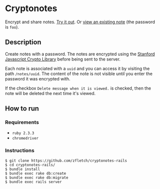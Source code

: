 # Cryptonotes

Encrypt and share notes.
[Try it out](https://crypto-notes.herokuapp.com/).
Or [view an existing note](https://crypto-notes.herokuapp.com/notes/1e49f95d-e7ed-42f6-b0ba-d11da38fd89d)
(the password is `foo`).

## Description

Create notes with a password.
The notes are encrypted using the [Stanford Javascript Crypto Library](https://bitwiseshiftleft.github.io/sjcl/)
before being sent to the server.

Each note is associated with a `uuid` and you can access it by visiting the path `/notes/uuid`.
The content of the note is not visible until you enter the password it was encrypted with.

If the checkbox `Delete message when it is viewed.` is checked, then the note will be deleted
the next time it's viewed.

## How to run

### Requirements

* `ruby 2.3.3`
* `chromedriver`

### Instructions

```
$ git clone https://github.com/zfletch/cryptonotes-rails
$ cd cryptonotes-rails/
$ bundle install
$ bundle exec rake db:create
$ bundle exec rake db:migrate
$ bundle exec rails server
```
